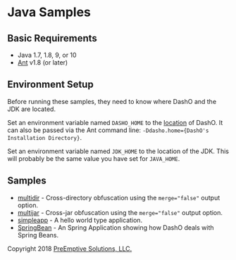 # Java Samples

## Basic Requirements

* Java 1.7, 1.8, 9, or 10
* [Ant](http://ant.apache.org) v1.8 (or later)

## Environment Setup

Before running these samples, they need to know where DashO and the JDK are located.

Set an environment variable named `DASHO_HOME` to the [location](https://www.preemptive.com/dasho/pro/userguide/en/getting_started_first.html#install_dir) of DashO.
It can also be passed via the Ant command line: `-Ddasho.home={DashO's Installation Directory}`.

Set an environment variable named `JDK_HOME` to the location of the JDK.  This will probably be the same value you have set for `JAVA_HOME`.

## Samples

* [multidir](multidir) - Cross-directory obfuscation using the `merge="false"` output option.
* [multijar](multijar) - Cross-jar obfuscation using the `merge="false"` output option.
* [simpleapp](simpleapp) - A hello world type application.
* [SpringBean](SpringBean) - An Spring Application showing how DashO deals with Spring Beans.

Copyright 2018 [PreEmptive Solutions, LLC.](https://www.preemptive.com)
